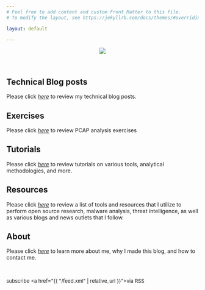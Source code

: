 ```yaml
---
# Feel free to add content and custom Front Matter to this file.
# To modify the layout, see https://jekyllrb.com/docs/themes/#overriding-theme-defaults

layout: default

---
```


<center><img src="{{site.baseurl}}/assets/images/logo.png"></center>

&nbsp;
&nbsp;

## **Technical Blog posts**
Please click *[here](/posts/)* to review my technical blog posts.

## **Exercises**
Please click *[here](/exercises)* to review PCAP analysis exercises

## **Tutorials**
Please click *[here](/tutorials)* to review tutorials on various tools, analytical methodologies, and more.

## **Resources**
Please click *[here](/resources)* to review a list of tools and resources that I utilize to perform open source research, malware analysis, threat intelligence, as well as various blogs and news outlets that I follow.

## **About**
Please click *[here](/about/)* to learn more about me, why I made this blog, and how to contact me.

&nbsp;
&nbsp;
&nbsp;
&nbsp;
&nbsp;
&nbsp;
&nbsp;
&nbsp;
&nbsp;
&nbsp;
&nbsp;
&nbsp;
&nbsp;
&nbsp;
&nbsp;
&nbsp;


<span style="font-size:small;"> subscribe <a href="{{ "/feed.xml" | relative_url }}">via RSS</a></span>
